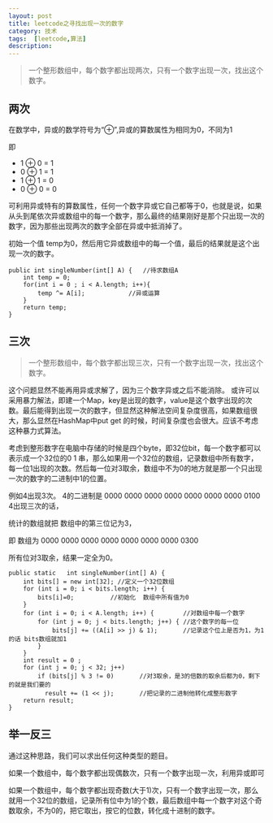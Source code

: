 ```yaml
---
layout: post
title: leetcode之寻找出现一次的数字
category: 技术
tags:  [leetcode,算法]
description: 
---
```


>一个整形数组中，每个数字都出现两次，只有一个数字出现一次，找出这个数字。

## 两次

在数学中，异或的数学符号为“⊕”,异或的算数属性为相同为0，不同为1

即

- 1 ⊕ 0 = 1 
- 0 ⊕ 1 = 1 
- 1 ⊕ 1 = 0 
- 0 ⊕ 0 = 0 

可利用异或特有的算数属性，任何一个数字异或它自己都等于0，也就是说，如果从头到尾依次异或数组中的每一个数字，那么最终的结果刚好是那个只出现一次的数字，因为那些出现两次的数字全部在异或中抵消掉了。


初始一个值 temp为0，然后用它异或数组中的每一个值，最后的结果就是这个出现一次的数字。

	public int singleNumber(int[] A) {   //待求数组A
        int temp = 0;
        for(int i = 0 ; i < A.length; i++){
            temp ^= A[i];            //异或运算
        }
        return temp;
	}

## 三次

>一个整形数组中，每个数字都出现三次，只有一个数字出现一次，找出这个数字。


这个问题显然不能再用异或求解了，因为三个数字异或之后不能消除。
或许可以采用暴力解法，即建一个Map，key是出现的数字，value是这个数字出现的次数。最后能得到出现一次的数字，但显然这种解法空间复杂度很高，如果数组很大，那么显然在HashMap中put get 的时候，时间复杂度也会很大。应该不考虑这种暴力式算法。

考虑到整形数字在电脑中存储的时候是四个byte，即32位bit，每一个数字都可以表示成一个32位的0 1 串，那么如果用一个32位的数组，记录数组中所有数字，每一位1出现的次数。然后每一位对3取余，数组中不为0的地方就是那一个只出现一次的数字的二进制中1的位置。

例如4出现3次。
4的二进制是 0000 0000 0000 0000 0000 0000 0000 0100
4出现三次的话，

统计的数组就把 数组中的第三位记为3，

即 数组为 0000 0000 0000 0000 0000 0000 0000 0300 

所有位对3取余，结果一定全为0。

	public static   int singleNumber(int[] A) {
        int bits[] = new int[32]; //定义一个32位数组       
        for (int i = 0; i < bits.length; i++) {
        	bits[i]=0;			//初始化  数组中所有值为0
		}            
        for (int i = 0; i < A.length; i++) {    	//对数组中每一个数字    	        	
			for (int j = 0; j < bits.length; j++) {	//这个数字的每一位			
				bits[j] += ((A[i] >> j) & 1);		//记录这个位上是否为1，为1的话 bits数组就加1		
			}
		}              
        int result = 0 ;               
        for (int j = 0; j < 32; j++)  				
            if (bits[j] % 3 != 0)  		//对3取余，是3的倍数的取余后都为0，剩下的就是我们要的
              result += (1 << j);       //把记录的二进制他转化成整形数字       
        return result;
    }



## 举一反三

通过这种思路，我们可以求出任何这种类型的题目。

如果一个数组中，每个数字都出现偶数次，只有一个数字出现一次，利用异或即可

如果一个数组中，每个数字都出现奇数(大于1)次，只有一个数字出现一次，那么就用一个32位的数组，记录所有位中为1的个数，最后数组中每一个数字对这个奇数取余，不为0的，把它取出，按它的位数，转化成十进制的数字。